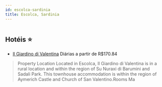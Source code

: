 ```yaml
---
id: escolca-sardinia
title: Escolca, Sardinia
---
```


<center><img src="https://assets.cosmos-data.com/1/066fba80c4069c67c82ba4afc29721b9/386407.jpg" alt="" /></center>


## Hotéis ⭐️

-    [Il Giardino di Valentina](https://www.hurb.com/aud/https://www.hurb.com/hoteis/escolca/il-giardino-di-valentina-JNP-JP773938?cmp=18055) Diárias a partir de R$170.84
   > Property Location Located in Escolca, Il Giardino di Valentina is in a rural location and within the region of Su Nuraxi di Barumini and Sadali Park. This townhouse accommodation is within the region of Aymerich Castle and Church of San Valentino.Rooms Ma
